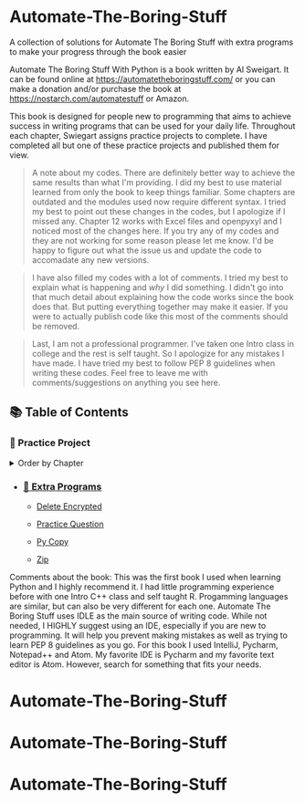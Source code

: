 # Automate-The-Boring-Stuff
A collection of solutions for Automate The Boring Stuff with extra programs to make your progress through the book easier

Automate The Boring Stuff With Python is a book written by Al Sweigart. It can be found online at https://automatetheboringstuff.com/ or you can make a donation and/or purchase the book at https://nostarch.com/automatestuff or Amazon. 

This book is designed for people new to programming that aims to achieve success in writing programs that can be used for your daily life. Throughout each chapter, Swiegart assigns practice projects to complete. I have completed all but one of these practice projects and published them for view.

>A note about my codes. There are definitely better way to achieve the same results than what I'm providing. I did my best to use material learned from only the book to keep things familiar. Some chapters are outdated and the modules used now require different syntax. I tried my best to point out these changes in the codes, but I apologize if I missed any. Chapter 12 works with Excel files and openpyxyl and I noticed most of the changes here. If you try any of my codes and they are not working for some reason please let me know. I'd be happy to figure out what the issue us and update the code to accomadate any new versions.

>I have also filled my codes with a lot of comments. I tried my best to explain what is happening and *why* I did something. I didn't go into that much detail about explaining how the code works since the book does that. But putting everything together may make it easier. If you were to actually publish code like this most of the comments should be removed. 

>Last, I am not a professional programmer. I've taken one Intro class in college and the rest is self taught. So I apologize for any mistakes I have made. I have tried my best to follow PEP 8 guidelines when writing these codes. Feel free to leave me with comments/suggestions on anything you see here.

## 📚 Table of Contents

### 📃 Practice Project

<details>
<summary>Order by Chapter</summary>

#### Chapter 03

- [Collatz Sequence](Practice-Projects/Ch%2003%20-%20Collatz%20Sequence.py)

#### Chapter 04

- [Character Picture Grid](Practice-Projects/Ch%2004%20-%20Character%20Picture%20Grid.py)

- [Comma Code](Practice-Projects/Ch%2004%20-%20Comma%20Code.py)

#### Chapter 05

- [Fantasy Game Inventory](Practice-Projects/Ch%2005%20-%20Fantasy%20Game%20Inventory.py)

- [List to Dictionary](Practice-Projects/Ch%2005%20-%20List%20to%20Dictionary.py)

#### Chapter 06

- [Table Printer](Practice-Projects/Ch%2006%20-%20Table%20Printer.py)

#### Chapter 07

- [Regex Strip](Practice-Projects/Ch%2007%20-%20Regex%20Strip.py)

- [Strong Password Detection](Practice-Projects/Ch%2007%20-%20Strong%20Password%20Detection.py)

#### Chapter 08

- [Extend Multiclipboard](Practice-Projects/Ch%2008%20-%20Extend%20Multiclipboard.py)

- [Mad Libs](Practice-Projects/Ch%2008%20-%20Mad%20Libs.py)

- [Regex Search](Practice-Projects/Ch%2008%20-%20Regex%20Search.py)

#### Chapter 09

- [Delete Unneeded Files](Practice-Projects/Ch%2009%20-%20Delete%20Unneeded%20Files.py)

- [Filling In The Gaps](Practice-Projects/Ch%2009%20-%20Filling%20In%20The%20Gaps.py)

- [Inserting The Gaps](Practice-Projects/Ch%2009%20-%20Inserting%20The%20Gaps.py)

- [Selective Copy](Practice-Projects/Ch%2009%20-%20Selective%20Copy.py)

#### Chapter 10

- [Debugging Coin Toss](Practice-Projects/Ch%2010%20-%20Debugging%20Coin%20Toss.py)

#### Chapter 11

- [Command Line Emailer](Practice-Projects/Ch%2011%20-%20Command%20Line%20Emailer.py)

- [Image Site Downloader](Practice-Projects/Ch%2011%20-%20Image%20Site%20Downloader.py)

- [Link Verification](Practice-Projects/Ch%2011%20-%20Link%20Verification.py)

- [2048](Practice-Projects/Ch%2011%20-%202048.py)

#### Chapter 12

- [Blank Row Inserter](Practice-Projects/Ch%2012%20-%20Blank%20Row%20Inserter.py)

- [Multiplication Table](Practice-Projects/Ch%2012%20-%20Multiplication%20Table.py)

- [Spreadsheet Cell Inverter](Practice-Projects/Ch%2012%20-%20Spreadsheet%20Cell%20Inverter.py)

- [Spreadsheet to Text](Practice-Projects/Ch%2012%20-%20Spreadsheet%20to%20Text.py)

- [Text Files to Spreadsheet](Practice-Projects/Ch%2012%20-%20Text%20Files%20to%20Spreadsheet.py)

#### Chapter 13

- [Brute-Force PDF Password Breaker](Practice-Projects/Ch%2013%20-%20Brute-Force%20PDF%20Password%20Breaker.py)

- [Custom Invitations as Word Documents](Practice-Projects/Ch%2013%20-%20Custom%20Invitations%20as%20Word%20Documents.py)

- [PDF Paranoia](Practice-Projects/Ch%2013%20-%20PDF%20Paranoia.py)

- [PDF Paranoia 2](Practice-Projects/Ch%2013%20-%20PDF%20Paranoia%202.py)

#### Chapter 14

- [Excel-to-CSV Converter](Practice-Projects/Ch%2014%20-%20Excel-to-CSV%20Converter.py)

#### Chapter 15

- [Prettified Stopwatch](Practice-Projects/Ch%2015%20-%20Prettified%20Stopwatch.py)

- [Scheduled Web Comic Downloader](Practice-Projects/Ch%2015%20-%20Scheduled%20Web%20Comic%20Downloader.py)

#### Chapter 16

- [Auto Unsubscribe](Practice-Projects/Ch%2016%20-%20Auto%20Unsubscriber.py)

- [Random Chore Assignment Emailer](Practice-Projects/Ch%2016%20-%20Random%20Chore%20Assignment%20Emailer.py)

- [Umbrella Reminder](Practice-Projects/Ch%2016%20-%20Umbrella%20Reminder.py)

#### Chapter 17

- [Custom Seating Cards](Practice-Projects/Ch%2017%20-%20Custom%20Seating%20Cards.py)

- [Identifying Photo Folders on the Hard Drive](Practice-Projects/Ch%2017%20-%20Identifying%20Photo%20Folders%20on%20the%20Hard%20Drive.py)

#### Chapter 18

- [Instant Messenger Bot](Practice-Projects/Ch%2018%20-%20Instant%20Messenger%20Bot.py)

- [Looking Busy](Practice-Projects/Ch%2018%20-%20Looking%20Busy.py)

</details>

* ### [📃 Extra Programs](/ExtraPrograms)
  * [Delete Encrypted](ExtraPrograms/Delete%20Encrypted.py)

  * [Practice Question](ExtraPrograms/Practice%20Questions.py)
  
  * [Py Copy](ExtraPrograms/Py%20Copy.py)
  
  * [Zip](ExtraPrograms/Zip.py)



Comments about the book:
This was the first book I used when learning Python and I highly recommend it. I had little programming experience before with one Intro C++ class and self taught R. Progamming languages are similar, but can also be very different for each one. Automate The Boring Stuff uses IDLE as the main source of writing code. While not needed, I HIGHLY suggest using an IDE, especially if you are new to programming. It will help you prevent making mistakes as well as trying to learn PEP 8 guidelines as you go. For this book I used IntelliJ, Pycharm, Notepad++ and Atom. My favorite IDE is Pycharm and my favorite text editor is Atom. However, search for something that fits your needs. 
# Automate-The-Boring-Stuff
# Automate-The-Boring-Stuff
# Automate-The-Boring-Stuff
